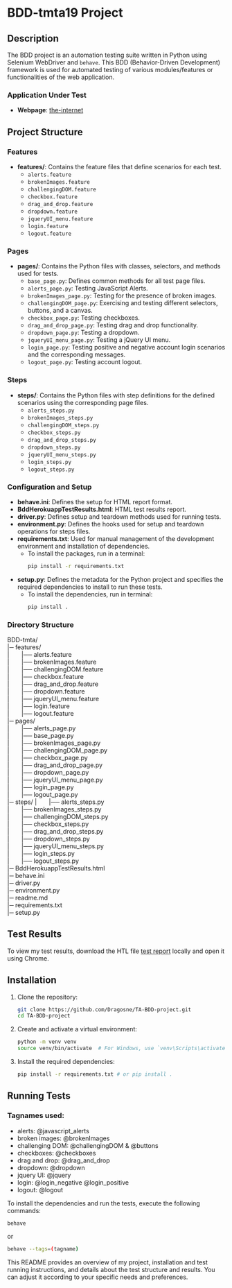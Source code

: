 # BDD-tmta19 Project

## Description

The BDD project is an automation testing suite written in Python using Selenium WebDriver and `behave`. This BDD (Behavior-Driven Development) framework is used for automated testing of various modules/features or functionalities of the web application.

### Application Under Test

- **Webpage**: [the-internet](https://the-internet.herokuapp.com/)

## Project Structure

### Features

- **features/**: Contains the feature files that define scenarios for each test.
  - `alerts.feature`
  - `brokenImages.feature`
  - `challengingDOM.feature`
  - `checkbox.feature`
  - `drag_and_drop.feature`
  - `dropdown.feature`
  - `jqueryUI_menu.feature`
  - `login.feature`
  - `logout.feature`

### Pages

- **pages/**: Contains the Python files with classes, selectors, and methods used for tests.
  - `base_page.py`: Defines common methods for all test page files.
  - `alerts_page.py`: Testing JavaScript Alerts.
  - `brokenImages_page.py`: Testing for the presence of broken images.
  - `challengingDOM_page.py`: Exercising and testing different selectors, buttons, and a canvas.
  - `checkbox_page.py`: Testing checkboxes.
  - `drag_and_drop_page.py`: Testing drag and drop functionality.
  - `dropdown_page.py`: Testing a dropdown.
  - `jqueryUI_menu_page.py`: Testing a jQuery UI menu.
  - `login_page.py`: Testing positive and negative account login scenarios and the corresponding messages.
  - `logout_page.py`: Testing account logout.

### Steps

- **steps/**: Contains the Python files with step definitions for the defined scenarios using the corresponding page files.
  - `alerts_steps.py`
  - `brokenImages_steps.py`
  - `challengingDOM_steps.py`
  - `checkbox_steps.py`
  - `drag_and_drop_steps.py`
  - `dropdown_steps.py`
  - `jqueryUI_menu_steps.py`
  - `login_steps.py`
  - `logout_steps.py`

### Configuration and Setup

- **behave.ini**: Defines the setup for HTML report format.
- **BddHerokuappTestResults.html**: HTML test results report.
- **driver.py**: Defines setup and teardown methods used for running tests.
- **environment.py**: Defines the hooks used for setup and teardown operations for steps files.
- **requirements.txt**: Used for manual management of the development environment and installation of dependencies.
  - To install the packages, run in a terminal:
    ```bash
    pip install -r requirements.txt
    ```
- **setup.py**: Defines the metadata for the Python project and specifies the required dependencies to install to run these tests.
  - To install the dependencies, run in terminal:
    ```bash
    pip install .
    ```

### Directory Structure

BDD-tmta/ <br />
|─ features/ <br />
|&emsp;&emsp;|── alerts.feature <br />
|&emsp;&emsp;|── brokenImages.feature <br />
|&emsp;&emsp;|── challengingDOM.feature<br />
|&emsp;&emsp;|── checkbox.feature<br />
|&emsp;&emsp;|── drag_and_drop.feature<br />
|&emsp;&emsp;|── dropdown.feature<br />
|&emsp;&emsp;|── jqueryUI_menu.feature<br />
|&emsp;&emsp;|── login.feature<br />
|&emsp;&emsp;|── logout.feature<br />
|─ pages/<br />
|&emsp;&emsp;|── alerts_page.py<br />
|&emsp;&emsp;|── base_page.py<br />
|&emsp;&emsp;|── brokenImages_page.py<br />
|&emsp;&emsp;|── challengingDOM_page.py<br />
|&emsp;&emsp;|── checkbox_page.py<br />
|&emsp;&emsp;|── drag_and_drop_page.py<br />
|&emsp;&emsp;|── dropdown_page.py<br />
|&emsp;&emsp;|── jqueryUI_menu_page.py<br />
|&emsp;&emsp;|── login_page.py<br />
|&emsp;&emsp;|── logout_page.py<br />
|─ steps/
|&emsp;&emsp;|── alerts_steps.py<br />
|&emsp;&emsp;|── brokenImages_steps.py<br />
|&emsp;&emsp;|── challengingDOM_steps.py<br />
|&emsp;&emsp;|── checkbox_steps.py<br />
|&emsp;&emsp;|── drag_and_drop_steps.py<br />
|&emsp;&emsp;|── dropdown_steps.py<br />
|&emsp;&emsp;|── jqueryUI_menu_steps.py<br />
|&emsp;&emsp;|── login_steps.py<br />
|&emsp;&emsp;|── logout_steps.py<br />
|─ BddHerokuappTestResults.html<br />
|─ behave.ini<br />
|─ driver.py<br />
|─ environment.py<br />
|─ readme.md<br />
|─ requirements.txt<br />
|─ setup.py<br />

## Test Results

To view my test results, download the HTL file [test report](https://github.com/Dragosne/TA-BDD-project/blob/main/BddHerokuappTestResults.html) locally and open it using Chrome.

## Installation

1. Clone the repository:
    ```bash
    git clone https://github.com/Dragosne/TA-BDD-project.git
    cd TA-BDD-project
    ```

2. Create and activate a virtual environment:
    ```bash
    python -m venv venv
    source venv/bin/activate  # For Windows, use `venv\Scripts\activate`
    ```

3. Install the required dependencies:
    ```bash
    pip install -r requirements.txt # or pip install . 
    ```

## Running Tests

### Tagnames used:

- alerts: @javascript_alerts
- broken images: @brokenImages
- challenging DOM: @challengingDOM & @buttons
- checkboxes: @checkboxes
- drag and drop: @drag_and_drop
- dropdown: @dropdown
- jquery UI: @jquery
- login: @login_negative @login_positive
- logout: @logout

To install the dependencies and run the tests, execute the following commands:

```bash
behave
```
or
```bash
behave --tags=(tagname)
```

This README provides an overview of my project, installation and test running instructions, and details about the test structure and results. You can adjust it according to your specific needs and preferences.

